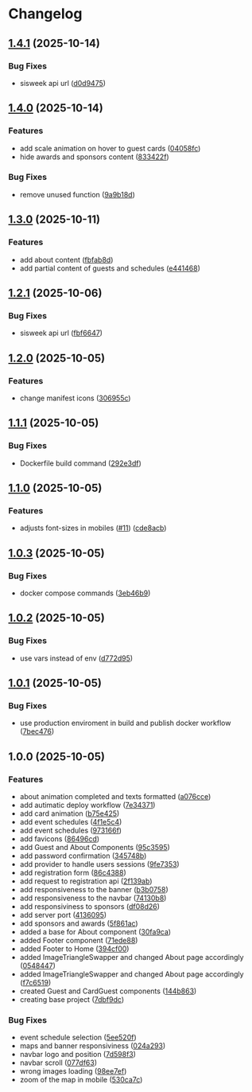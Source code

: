 # Changelog

## [1.4.1](https://github.com/SrBlecaute01/sisweek/compare/v1.4.0...v1.4.1) (2025-10-14)


### Bug Fixes

* sisweek api url ([d0d9475](https://github.com/SrBlecaute01/sisweek/commit/d0d9475dc96719782f4cb848a45cbd6f38578a98))

## [1.4.0](https://github.com/SrBlecaute01/sisweek/compare/v1.3.0...v1.4.0) (2025-10-14)


### Features

* add scale animation on hover to guest cards ([04058fc](https://github.com/SrBlecaute01/sisweek/commit/04058fcc5fe7c6474cc4463b0373969e3b74487f))
* hide awards and sponsors content ([833422f](https://github.com/SrBlecaute01/sisweek/commit/833422f1a0126cd5d98a0b89e63a9f5b87fb8859))


### Bug Fixes

* remove unused function ([9a9b18d](https://github.com/SrBlecaute01/sisweek/commit/9a9b18dc514df29eec44b8cc3a3f85d3697c9717))

## [1.3.0](https://github.com/SrBlecaute01/sisweek/compare/v1.2.1...v1.3.0) (2025-10-11)


### Features

* add about content ([fbfab8d](https://github.com/SrBlecaute01/sisweek/commit/fbfab8dcfa0d3f684be7ce1670c20a00397671c0))
* add partial content of guests and schedules ([e441468](https://github.com/SrBlecaute01/sisweek/commit/e441468066b6bb38135e71436c6a606efce9436f))

## [1.2.1](https://github.com/SrBlecaute01/sisweek/compare/v1.2.0...v1.2.1) (2025-10-06)


### Bug Fixes

* sisweek api url ([fbf6647](https://github.com/SrBlecaute01/sisweek/commit/fbf66473cac51a513c1d68769411e6bf34e2e0e9))

## [1.2.0](https://github.com/SrBlecaute01/sisweek/compare/v1.1.1...v1.2.0) (2025-10-05)


### Features

* change manifest icons ([306955c](https://github.com/SrBlecaute01/sisweek/commit/306955c3a256c12f21921b13964e13a42196af71))

## [1.1.1](https://github.com/SrBlecaute01/sisweek/compare/v1.1.0...v1.1.1) (2025-10-05)


### Bug Fixes

* Dockerfile build command ([292e3df](https://github.com/SrBlecaute01/sisweek/commit/292e3df8e902154cb3fcbb83b6fee37a52bc66f8))

## [1.1.0](https://github.com/SrBlecaute01/sisweek/compare/v1.0.3...v1.1.0) (2025-10-05)


### Features

* adjusts font-sizes in mobiles ([#11](https://github.com/SrBlecaute01/sisweek/issues/11)) ([cde8acb](https://github.com/SrBlecaute01/sisweek/commit/cde8acb21142bb0c91a3d796e08041403047d5fc))

## [1.0.3](https://github.com/SrBlecaute01/sisweek/compare/v1.0.2...v1.0.3) (2025-10-05)


### Bug Fixes

* docker compose commands ([3eb46b9](https://github.com/SrBlecaute01/sisweek/commit/3eb46b9340982c72fcae2e78bce236d19e1e61b0))

## [1.0.2](https://github.com/SrBlecaute01/sisweek/compare/v1.0.1...v1.0.2) (2025-10-05)


### Bug Fixes

* use vars instead of env ([d772d95](https://github.com/SrBlecaute01/sisweek/commit/d772d954737721364faac659dcc2c8b82aef2394))

## [1.0.1](https://github.com/SrBlecaute01/sisweek/compare/v1.0.0...v1.0.1) (2025-10-05)


### Bug Fixes

* use production enviroment in build and publish docker workflow ([7bec476](https://github.com/SrBlecaute01/sisweek/commit/7bec47676abd58e77d2fafdac536a4adae3c27fb))

## 1.0.0 (2025-10-05)


### Features

* about animation completed and texts formatted ([a076cce](https://github.com/SrBlecaute01/sisweek/commit/a076cce5a15acf423f73d376ecbdd64e2695c5e9))
* add autimatic deploy workflow ([7e34371](https://github.com/SrBlecaute01/sisweek/commit/7e343718e8f1b729b15fff382c1b8a1270137aca))
* add card animation ([b75e425](https://github.com/SrBlecaute01/sisweek/commit/b75e425aac7b224277e9cddbcd9042f8d9525b87))
* add event schedules ([4f1e5c4](https://github.com/SrBlecaute01/sisweek/commit/4f1e5c4baa5c1aa37b363e990c6b67b4378a82bc))
* add event schedules ([973166f](https://github.com/SrBlecaute01/sisweek/commit/973166fb23f58d49ee07e1cc716bd10fcc3dfb10))
* add favicons ([86496cd](https://github.com/SrBlecaute01/sisweek/commit/86496cd43e38ff44bc148da070d07079aa524e27))
* add Guest and About Components ([95c3595](https://github.com/SrBlecaute01/sisweek/commit/95c3595538d2a65d6ef1502ed157184b786e24c6))
* add password confirmation ([345748b](https://github.com/SrBlecaute01/sisweek/commit/345748bde8c7994c2506cbca19f12611939501b8))
* add provider to handle users sessions ([9fe7353](https://github.com/SrBlecaute01/sisweek/commit/9fe73536dfbe0f3926346941fefe1885aa04b98a))
* add registration form ([86c4388](https://github.com/SrBlecaute01/sisweek/commit/86c4388531406427531877fb0c641acec7669c4e))
* add request to registration api ([2f139ab](https://github.com/SrBlecaute01/sisweek/commit/2f139ab1a83746d156c135181a9c29f117690f4c))
* add responsiveness to the banner ([b3b0758](https://github.com/SrBlecaute01/sisweek/commit/b3b0758e02f54faa18f61255766b294e8ade043f))
* add responsiveness to the navbar ([74130b8](https://github.com/SrBlecaute01/sisweek/commit/74130b8dd081c7e34dabeee8b59578d58c91f3f1))
* add responsiviness to sponsors ([df08d26](https://github.com/SrBlecaute01/sisweek/commit/df08d262bddb4721aa823d04f25e3f1d1100dd98))
* add server port ([4136095](https://github.com/SrBlecaute01/sisweek/commit/41360950cbe0c77b8a309b49384aa00b4781b8fc))
* add sponsors and awards ([5f861ac](https://github.com/SrBlecaute01/sisweek/commit/5f861ac0202edb410c1e89da4e1aa0981bdb711b))
* added a base for About component ([30fa9ca](https://github.com/SrBlecaute01/sisweek/commit/30fa9cab322761a4c1828395cdbfe37428344686))
* added Footer component ([71ede88](https://github.com/SrBlecaute01/sisweek/commit/71ede88bd3d3bb212f728dc331b94373094781b8))
* added Footer to Home ([394cf00](https://github.com/SrBlecaute01/sisweek/commit/394cf009a602a72d934c73fb39a8d093acc7dded))
* added ImageTriangleSwapper and changed About page accordingly ([0548447](https://github.com/SrBlecaute01/sisweek/commit/0548447ebd5b03513de829c74f3235463297f96a))
* added ImageTriangleSwapper and changed About page accordingly ([f7c6519](https://github.com/SrBlecaute01/sisweek/commit/f7c65195552be678da0ae9e1f3b04d4d92b5cd80))
* created Guest and CardGuest components ([144b863](https://github.com/SrBlecaute01/sisweek/commit/144b8635e6bc235545ab4e743a0a35cdc7c42901))
* creating base project ([7dbf9dc](https://github.com/SrBlecaute01/sisweek/commit/7dbf9dc3e030ea86c7f8ebfc3446e56a785a89cc))


### Bug Fixes

* event schedule selection ([5ee520f](https://github.com/SrBlecaute01/sisweek/commit/5ee520fcd9f57b60c3c564d0af60654bba7e478c))
* maps and banner responsiviness ([024a293](https://github.com/SrBlecaute01/sisweek/commit/024a293e9266861c5d50fe72ed5f0285b077d496))
* navbar logo and position ([7d598f3](https://github.com/SrBlecaute01/sisweek/commit/7d598f31e536ea9740f8e7803c82bde93f36edb2))
* navbar scroll ([077df63](https://github.com/SrBlecaute01/sisweek/commit/077df63e76794905749f1b0cd9d1584609b5e8df))
* wrong images loading ([98ee7ef](https://github.com/SrBlecaute01/sisweek/commit/98ee7efeb8d6d772dc884cea5ee1eba747721b6b))
* zoom of the map in mobile ([530ca7c](https://github.com/SrBlecaute01/sisweek/commit/530ca7c6c275bde677f3dd37307bfa2c35306bc0))
